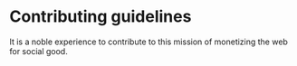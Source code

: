 # Contributing guidelines

It is a noble experience to contribute to this mission of monetizing the web for social good.